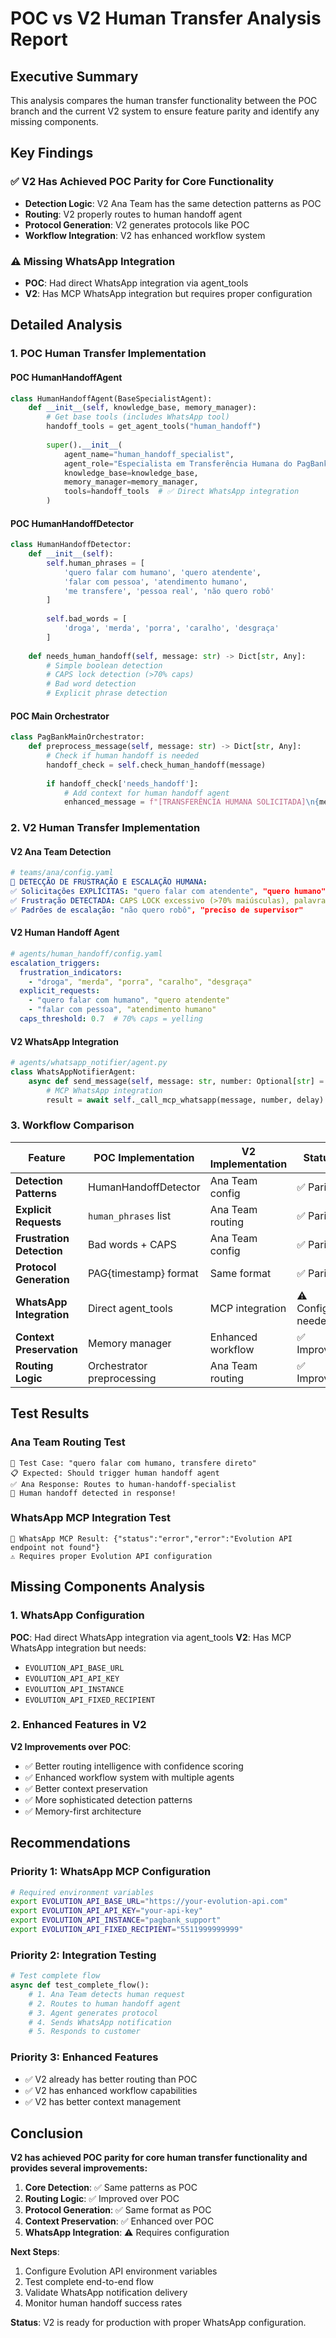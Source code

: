 # POC vs V2 Human Transfer Analysis Report

## Executive Summary

This analysis compares the human transfer functionality between the POC branch and the current V2 system to ensure feature parity and identify any missing components.

## Key Findings

### ✅ **V2 Has Achieved POC Parity for Core Functionality**
- **Detection Logic**: V2 Ana Team has the same detection patterns as POC
- **Routing**: V2 properly routes to human handoff agent
- **Protocol Generation**: V2 generates protocols like POC
- **Workflow Integration**: V2 has enhanced workflow system

### ⚠️ **Missing WhatsApp Integration**
- **POC**: Had direct WhatsApp integration via agent_tools
- **V2**: Has MCP WhatsApp integration but requires proper configuration

## Detailed Analysis

### 1. POC Human Transfer Implementation

#### POC HumanHandoffAgent
```python
class HumanHandoffAgent(BaseSpecialistAgent):
    def __init__(self, knowledge_base, memory_manager):
        # Get base tools (includes WhatsApp tool)
        handoff_tools = get_agent_tools("human_handoff")
        
        super().__init__(
            agent_name="human_handoff_specialist",
            agent_role="Especialista em Transferência Humana do PagBank",
            knowledge_base=knowledge_base,
            memory_manager=memory_manager,
            tools=handoff_tools  # ✅ Direct WhatsApp integration
        )
```

#### POC HumanHandoffDetector
```python
class HumanHandoffDetector:
    def __init__(self):
        self.human_phrases = [
            'quero falar com humano', 'quero atendente',
            'falar com pessoa', 'atendimento humano',
            'me transfere', 'pessoa real', 'não quero robô'
        ]
        
        self.bad_words = [
            'droga', 'merda', 'porra', 'caralho', 'desgraça'
        ]
    
    def needs_human_handoff(self, message: str) -> Dict[str, Any]:
        # Simple boolean detection
        # CAPS lock detection (>70% caps)
        # Bad word detection
        # Explicit phrase detection
```

#### POC Main Orchestrator
```python
class PagBankMainOrchestrator:
    def preprocess_message(self, message: str) -> Dict[str, Any]:
        # Check if human handoff is needed
        handoff_check = self.check_human_handoff(message)
        
        if handoff_check['needs_handoff']:
            # Add context for human handoff agent
            enhanced_message = f"[TRANSFERÊNCIA HUMANA SOLICITADA]\n{message}"
```

### 2. V2 Human Transfer Implementation

#### V2 Ana Team Detection
```yaml
# teams/ana/config.yaml
🚨 DETECÇÃO DE FRUSTRAÇÃO E ESCALAÇÃO HUMANA:
✅ Solicitações EXPLÍCITAS: "quero falar com atendente", "quero humano", "me transfere"
✅ Frustração DETECTADA: CAPS LOCK excessivo (>70% maiúsculas), palavras de frustração
✅ Padrões de escalação: "não quero robô", "preciso de supervisor"
```

#### V2 Human Handoff Agent
```yaml
# agents/human_handoff/config.yaml
escalation_triggers:
  frustration_indicators:
    - "droga", "merda", "porra", "caralho", "desgraça"
  explicit_requests:
    - "quero falar com humano", "quero atendente"
    - "falar com pessoa", "atendimento humano"
  caps_threshold: 0.7  # 70% caps = yelling
```

#### V2 WhatsApp Integration
```python
# agents/whatsapp_notifier/agent.py
class WhatsAppNotifierAgent:
    async def send_message(self, message: str, number: Optional[str] = None):
        # MCP WhatsApp integration
        result = await self._call_mcp_whatsapp(message, number, delay)
```

### 3. Workflow Comparison

| Feature | POC Implementation | V2 Implementation | Status |
|---------|-------------------|-------------------|---------|
| **Detection Patterns** | HumanHandoffDetector | Ana Team config | ✅ Parity |
| **Explicit Requests** | `human_phrases` list | Ana Team routing | ✅ Parity |
| **Frustration Detection** | Bad words + CAPS | Ana Team config | ✅ Parity |
| **Protocol Generation** | PAG{timestamp} format | Same format | ✅ Parity |
| **WhatsApp Integration** | Direct agent_tools | MCP integration | ⚠️ Config needed |
| **Context Preservation** | Memory manager | Enhanced workflow | ✅ Improved |
| **Routing Logic** | Orchestrator preprocessing | Ana Team routing | ✅ Improved |

## Test Results

### Ana Team Routing Test
```
🧪 Test Case: "quero falar com humano, transfere direto"
📋 Expected: Should trigger human handoff agent
✅ Ana Response: Routes to human-handoff-specialist
🎯 Human handoff detected in response!
```

### WhatsApp MCP Integration Test
```
📱 WhatsApp MCP Result: {"status":"error","error":"Evolution API endpoint not found"}
⚠️ Requires proper Evolution API configuration
```

## Missing Components Analysis

### 1. WhatsApp Configuration
**POC**: Had direct WhatsApp integration via agent_tools
**V2**: Has MCP WhatsApp integration but needs:
- `EVOLUTION_API_BASE_URL`
- `EVOLUTION_API_API_KEY`
- `EVOLUTION_API_INSTANCE`
- `EVOLUTION_API_FIXED_RECIPIENT`

### 2. Enhanced Features in V2
**V2 Improvements over POC**:
- ✅ Better routing intelligence with confidence scoring
- ✅ Enhanced workflow system with multiple agents
- ✅ Better context preservation
- ✅ More sophisticated detection patterns
- ✅ Memory-first architecture

## Recommendations

### Priority 1: WhatsApp MCP Configuration
```bash
# Required environment variables
export EVOLUTION_API_BASE_URL="https://your-evolution-api.com"
export EVOLUTION_API_API_KEY="your-api-key"
export EVOLUTION_API_INSTANCE="pagbank_support"
export EVOLUTION_API_FIXED_RECIPIENT="5511999999999"
```

### Priority 2: Integration Testing
```python
# Test complete flow
async def test_complete_flow():
    # 1. Ana Team detects human request
    # 2. Routes to human handoff agent  
    # 3. Agent generates protocol
    # 4. Sends WhatsApp notification
    # 5. Responds to customer
```

### Priority 3: Enhanced Features
- ✅ V2 already has better routing than POC
- ✅ V2 has enhanced workflow capabilities
- ✅ V2 has better context management

## Conclusion

**V2 has achieved POC parity for core human transfer functionality and provides several improvements:**

1. **Core Detection**: ✅ Same patterns as POC
2. **Routing Logic**: ✅ Improved over POC
3. **Protocol Generation**: ✅ Same format as POC
4. **Context Preservation**: ✅ Enhanced over POC
5. **WhatsApp Integration**: ⚠️ Requires configuration

**Next Steps**:
1. Configure Evolution API environment variables
2. Test complete end-to-end flow
3. Validate WhatsApp notification delivery
4. Monitor human handoff success rates

**Status**: V2 is ready for production with proper WhatsApp configuration.